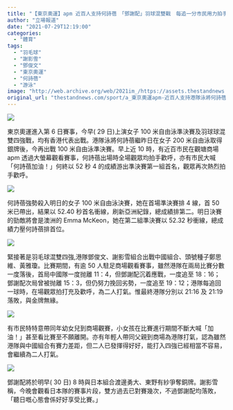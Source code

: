 ```yaml
---
title: "【東京奧運】apm 近百人支持何詩蓓　「鄧謝配」羽球混雙戰　每追一分市民用力拍手"
author: "立場報道"
date: "2021-07-29T12:19:00"
categories:
  - "體育"
tags:
  - "羽毛球"
  - "謝影雪"
  - "鄧俊文"
  - "東京奧運"
  - "何詩蓓"
  - "游泳"
image: "http://web.archive.org/web/2021im_/https://assets.thestandnews.com/media/photos/20210729-10.png"
original_url: "thestandnews.com/sport/a_東京奧運apm-近百人支持港隊泳將何詩蓓-羽毛球混雙鄧謝配一度落後-每追一分市民用力拍手"
---
```

![](http://web.archive.org/web/2021im_/https://assets.thestandnews.com/media/photos/20210729-10.png)

東京奧運進入第 6 日賽事，今早( 29 日)上演女子 100 米自由泳準決賽及羽球球混雙四強戰，均有香港代表出戰。港隊泳將何詩蓓繼昨日在女子 200 米自由泳取得銀牌後，今再出戰 100 米自由泳準決賽。早上近 10 時，有近百市民在觀塘商場 apm 透過大螢幕觀看賽事，何詩蓓出場時全場觀眾均拍手歡呼，亦有市民大喊「何詩蓓加油！」何終以 52 秒 4 的成績游出準決賽第一組首名，觀眾再次熱烈拍手歡呼。

![](http://web.archive.org/web/2021im_/https://assets.thestandnews.com/media/photos/217773390_10165238955405265_3833581412943537809_n.jpg)

何詩蓓強勢殺入明日的女子 100 米自由泳決賽，她在首場準決賽排 4 線，首 50 米已帶出，結果以 52.40 秒首名衝線，刷新亞洲紀錄，總成績排第二。明日決賽的勁敵將會是澳洲的 Emma McKeon，她在第二組準決賽以 52.32 秒衝線，總成績力壓何詩蓓排首位。

![](http://web.archive.org/web/2021im_/https://assets.thestandnews.com/media/photos/226492607_10165238955270265_5547409870740821553_n.jpg)

緊接著是羽毛球混雙四強,港隊鄧俊文、謝影雪組合出戰中國組合、頭號種子鄭思維、黃雅瓊。比賽期間，有逾 50 人駐足商場觀看賽事，雖然港隊在兩局比賽分數一度落後，首局中國隊一度抛離 11：4，但鄧謝配沉着應戰，一度追至 18：16；鄧謝配次局曾被抛離 15：3，但仍努力挽回劣勢，一度追至 19：12；港隊每追回一球時，在場觀眾拍打充及歡呼，為二人打氣。惟最終港隊分別以 21:16 及 21:19 落敗，與金牌無緣。

![](http://web.archive.org/web/2021im_/https://assets.thestandnews.com/media/photos/221293846_10165238956340265_1278741728775250523_n.jpg)

有市民特特意帶同年幼女兒到商場觀賽，小女孩在比賽進行期間不斷大喊「加油！」甚至看比賽至不願離開。亦有年輕人帶同父親到商場為港隊打氣，認為雖然港隊與中國組合有賽力差距，但二人已發揮得好好，能打入四強已經相當不容易，會繼續為二人打氣。

![](http://web.archive.org/web/2021im_/https://assets.thestandnews.com/media/photos/219380009_10165238956590265_1486987048244306351_n.jpg)

鄧謝配將於明早( 30 日) 8 時與日本組合渡邊勇大、東野有紗爭奪銅牌。謝影雪稱，今晚會觀看日本隊的賽事片段，雙方過去已對賽幾次，不過鄧謝配均落敗，「聽日嘅心態會係好好享受比賽。」